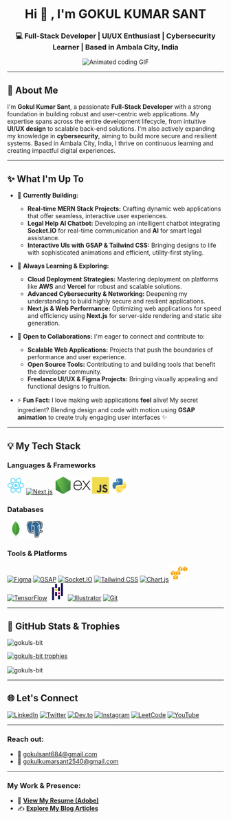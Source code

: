 <h1 align="center">Hi 👋 , I'm GOKUL KUMAR SANT</h1> 
<h3 align="center">💻 Full-Stack Developer | UI/UX Enthusiast | Cybersecurity Learner | Based in Ambala City,  India</h3>

<p align="center">
  <img src="https://media0.giphy.com/media/v1.Y2lkPTc5MGI3NjExMGdqcDN4Z201MWdhbGQxbjBvM214d2h5d3YyZ2prZWZyZDFhZGEwdiZlcD12MV9naWZzX3NlYXJjaCZjdD1n/CrFLL3CnRpw5ddlBMm/giphy.webp" width="200" alt="Animated coding GIF" />
</p>

---

## 👋 About Me

I'm **Gokul Kumar Sant**, a passionate **Full-Stack Developer** with a strong foundation in building robust and user-centric web applications. My expertise spans across the entire development lifecycle, from intuitive **UI/UX design** to scalable back-end solutions. I'm also actively expanding my knowledge in **cybersecurity**, aiming to build more secure and resilient systems. Based in Ambala City, India, I thrive on continuous learning and creating impactful digital experiences.

---

## ✨ What I'm Up To

- 🔭 **Currently Building:**
    - **Real-time MERN Stack Projects:** Crafting dynamic web applications that offer seamless, interactive user experiences.
    - **Legal Help AI Chatbot:** Developing an intelligent chatbot integrating **Socket.IO** for real-time communication and **AI** for smart legal assistance.
    - **Interactive UIs with GSAP & Tailwind CSS:** Bringing designs to life with sophisticated animations and efficient, utility-first styling.

- 🌱 **Always Learning & Exploring:**
    - **Cloud Deployment Strategies:** Mastering deployment on platforms like **AWS** and **Vercel** for robust and scalable solutions.
    - **Advanced Cybersecurity & Networking:** Deepening my understanding to build highly secure and resilient applications.
    - **Next.js & Web Performance:** Optimizing web applications for speed and efficiency using **Next.js** for server-side rendering and static site generation.

- 🤝 **Open to Collaborations:** I'm eager to connect and contribute to:
    - **Scalable Web Applications:** Projects that push the boundaries of performance and user experience.
    - **Open Source Tools:** Contributing to and building tools that benefit the developer community.
    - **Freelance UI/UX & Figma Projects:** Bringing visually appealing and functional designs to fruition.

- ⚡ **Fun Fact:** I love making web applications **feel** alive! My secret ingredient? Blending design and code with motion using **GSAP animation** to create truly engaging user interfaces ✨

---

## 💡 My Tech Stack

### Languages & Frameworks
<p align="left">
  <a href="https://react.dev/" target="_blank"><img src="https://raw.githubusercontent.com/devicons/devicon/master/icons/react/react-original.svg" alt="React" width="40" height="40"/></a>
  <a href="https://nextjs.org/" target="_blank"><img src="https://cdn.worldvectorlogo.com/logos/nextjs-2.svg" alt="Next.js" width="40" height="40"/></a>
  <a href="https://nodejs.org/" target="_blank"><img src="https://raw.githubusercontent.com/devicons/devicon/master/icons/nodejs/nodejs-original.svg" alt="Node.js" width="40" height="40"/></a>
  <a href="https://expressjs.com/" target="_blank"><img src="https://raw.githubusercontent.com/devicons/devicon/master/icons/express/express-original.svg" alt="Express" width="40" height="40"/></a>
  <a href="https://www.javascript.com/" target="_blank"><img src="https://raw.githubusercontent.com/devicons/devicon/master/icons/javascript/javascript-original.svg" alt="JavaScript" width="40" height="40"/></a>
  <a href="https://www.python.org/" target="_blank"><img src="https://raw.githubusercontent.com/devicons/devicon/master/icons/python/python-original.svg" alt="Python" width="40" height="40"/></a>
</p>

### Databases
<p align="left">
  <a href="https://www.mongodb.com/" target="_blank"><img src="https://raw.githubusercontent.com/devicons/devicon/master/icons/mongodb/mongodb-original.svg" alt="MongoDB" width="40" height="40"/></a>
  <a href="https://www.postgresql.org/" target="_blank"><img src="https://raw.githubusercontent.com/devicons/devicon/master/icons/postgresql/postgresql-original.svg" alt="PostgreSQL" width="40" height="40"/></a>
</p>

### Tools & Platforms
<p align="left">
  <a href="https://www.figma.com/" target="_blank"><img src="https://cdn.worldvectorlogo.com/logos/figma-1.svg" alt="Figma" width="40" height="40"/></a>
  <a href="https://greensock.com/gsap/" target="_blank"><img src="https://www.svgrepo.com/show/373656/gsap.svg" alt="GSAP" width="40" height="40"/></a> <a href="https://socket.io/" target="_blank"><img src="https://socket.io/images/logo.svg" alt="Socket.IO" width="40" height="40"/></a> <a href="https://tailwindcss.com/" target="_blank"><img src="https://www.vectorlogo.zone/logos/tailwindcss/tailwindcss-icon.svg" alt="Tailwind CSS" width="40" height="40"/></a> <a href="https://www.chartjs.org/" target="_blank"><img src="https://www.chartjs.org/media/logo-title.svg" alt="Chart.js" width="40" height="40"/></a>
  <a href="https://aws.amazon.com/" target="_blank"><img src="https://raw.githubusercontent.com/devicons/devicon/master/icons/amazonwebservices/amazonwebservices-original.svg" alt="AWS" width="40" height="40"/></a>
  <a href="https://www.tensorflow.org/" target="_blank"><img src="https://www.vectorlogo.zone/logos/tensorflow/tensorflow-icon.svg" alt="TensorFlow" width="40" height="40"/></a>
  <a href="https://pandas.pydata.org/" target="_blank"><img src="https://raw.githubusercontent.com/devicons/devicon/master/icons/pandas/pandas-original.svg" alt="Pandas" width="40" height="40"/></a>
  <a href="https://www.adobe.com/products/illustrator.html" target="_blank"><img src="https://www.vectorlogo.zone/logos/adobe_illustrator/adobe_illustrator-icon.svg" alt="Illustrator" width="40" height="40"/></a>
  <a href="https://git-scm.com/" target="_blank"><img src="https://www.vectorlogo.zone/logos/git-scm/git-scm-icon.svg" alt="Git" width="40" height="40"/></a>
</p>

---

## 🚀 GitHub Stats & Trophies

<p align="left">
  <img src="https://komarev.com/ghpvc/?username=gokuls-bit&label=Profile%20views&color=0e75b6&style=flat" alt="gokuls-bit" />
</p>
<p align="left">
  <a href="https://github.com/ryo-ma/github-profile-trophy">
    <img src="https://github-profile-trophy.vercel.app/?username=gokuls-bit&theme=onedark&row=2&column=4" alt="gokuls-bit trophies"/>
  </a>
</p>
<p><img align="center" src="https://github-readme-stats.vercel.app/api/top-langs?username=gokuls-bit&show_icons=true&locale=en&layout=compact" alt="gokuls-bit" /></p>

---

## 🌐 Let's Connect

<p align="left">
  <a href="https://www.linkedin.com/in/gokul-kumar-sant-581145205/" target="_blank"><img src="https://cdn.jsdelivr.net/npm/simple-icons@3.0.1/icons/linkedin.svg" alt="LinkedIn" height="30" width="40" /></a>
  <a href="https://twitter.com/gokulsantamb" target="_blank"><img src="https://cdn.jsdelivr.net/npm/simple-icons@3.0.1/icons/twitter.svg" alt="Twitter" height="30" width="40" /></a>
  <a href="https://dev.to/gokulkumarsant" target="_blank"><img src="https://cdn.jsdelivr.net/npm/simple-icons@3.0.1/icons/dev-dot-to.svg" alt="Dev.to" height="30" width="40" /></a>
  <a href="https://instagram.com/gokulsantt" target="_blank"><img src="https://cdn.jsdelivr.net/npm/simple-icons@3.0.1/icons/instagram.svg" alt="Instagram" height="30" width="40" /></a>
  <a href="https://www.leetcode.com/gokul_kumar_sant" target="_blank"><img src="https://cdn.jsdelivr.net/npm/simple-icons@3.0.1/icons/leetcode.svg" alt="LeetCode" height="30" width="40" /></a>
  <a href="https://www.youtube.com/c/gokulsant" target="_blank"><img src="https://cdn.jsdelivr.net/npm/simple-icons@3.0.1/icons/youtube.svg" alt="YouTube" height="30" width="40" /></a>
</p>

---

### Reach out:
- 📧 gokulsant684@gmail.com
- 📧 gokulkumarsant2540@gmail.com

---

### My Work & Presence:
- 📄 [**View My Resume (Adobe)**](https://acrobat.adobe.com/id/urn:aaid:sc:AP:6ae756a3-126a-465e-adf5-d9ac3e87ca5b)
- ✍️ [**Explore My Blog Articles**](https://www.blogger.com/blog/posts/4543191805551320646?hl=en)

